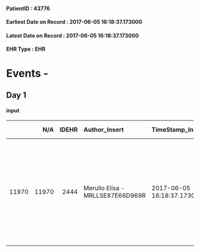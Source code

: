 
#### PatientID : 43776
#### Earliest Date on Record : 2017-06-05 16:18:37.173000
#### Latest Date on Record : 2017-06-05 16:18:37.173000
#### EHR Type : EHR

# Events - 

## Day 1

#### input
|       |    N/A |   IDEHR | Author_Insert                    | TimeStamp_Insert           | EHRType   |   PatientID |   IDDigitalSignDocument | persone_vicine   |   Unnamed: 0_x.1 |   IDANAMNESI_SOCIALE | Patient   | FamigliaAltro   | Paziente_T   | FamigliaAltro_T   |   Non_Rilevabile_x.1 | Note_Non_Rilevabile_x.1   | opt_Problemi   | Note_I                                                                                                          | ds_note_timori                                                                                                                                                            | chk_contr_sintomi   | opt_paziente_a   | opt_famiglia_a   | opt_adeguatezza   | opt_paziente_solo   | ds_note_con                                                                                  | opt_presente_assente   | Presenza_minori   | Caregiver_principale   | opt_capacita   | ds_familiari_coinv   | opt_necessario   | opt_presente   | opt_risorse_ec   | opt_paziente_psi   | opt_Ins_vol   | ds_note_prio                                                                        | opt_paziente_ad   | opt_caregiver_ad   | opt_esenzione   | opt_inv_civile   |   invalidita_perc | Needs     | Domestic partnership   | Fragility   | opt_disponibilita_f   | opt_famiglia_psi   | opt_disponibilit_paz   |
|------:|-------:|--------:|:---------------------------------|:---------------------------|:----------|------------:|------------------------:|:-----------------|-----------------:|---------------------:|:----------|:----------------|:-------------|:------------------|---------------------:|:--------------------------|:---------------|:----------------------------------------------------------------------------------------------------------------|:--------------------------------------------------------------------------------------------------------------------------------------------------------------------------|:--------------------|:-----------------|:-----------------|:------------------|:--------------------|:---------------------------------------------------------------------------------------------|:-----------------------|:------------------|:-----------------------|:---------------|:---------------------|:-----------------|:---------------|:-----------------|:-------------------|:--------------|:------------------------------------------------------------------------------------|:------------------|:-------------------|:----------------|:-----------------|------------------:|:----------|:-----------------------|:------------|:----------------------|:-------------------|:-----------------------|
| 11970 |  11970 |    2444 | Merullo Elisa - MRLLSE87E66D969R | 2017-06-05 16:18:37.173000 | EHR       |       43776 |                  772983 | N/A              |             6314 |                 3975 | No#0      | Si#1            | No#0         | Si#1              |                    0 | NR                        | No#0           | Pz non lucida. Figlia centrata rispetto alla situazione clinica: abbiamo gi√† seguito il pap√† diversi anni fa. | La figlia vorrebbe che la mamma non soffrisse per√≤ nello stesso tempo vorrebbe ridurre la morfina in quanto afferma che la morfina fa venire le allucinazioni alla mamma | controllo sintomi#0 | Indefinite#2     | Congruenti#1     | Si#1              | No#0                | Prima del ricovero la mamma viveva con la figlia. Figlia unica presente. Due figli deceduti. | Presente#1             | No#0              | daughter               | Adeguato#0     | nobody               | Si#1             | No#0           | Adeguate#1       | No#0               | No#0          | Il bisogno espresso √® a livello clinico assistenziale. Spiegato il nostro hospice. | Parziale#1        | Totale#2           | No#0            | Si#1             |               100 | Clinici#0 | Figli#2                | nessuna#0   | Da verificare#2       | No#0               | Da verificare#2        |



